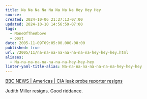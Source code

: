 ```yaml
---
title: Na Na Na Na Na Na Na Na Hey Hey Hey
source: 
created: 2024-10-06 21:27:13-07:00
updated: 2024-10-10 14:56:59-07:00
tags:
  - NoneOfTheAbove
  - post
date: 2005-11-09T09:05:00.000-08:00
published: true
url: /2005/11/na-na-na-na-na-na-na-na-hey-hey-hey.html
aliases:
  - Na-na-na-na-na-na-na-na-hey-hey-hey
linter-yaml-title-alias: Na-na-na-na-na-na-na-na-hey-hey-hey
---
```



[BBC NEWS | Americas | CIA leak probe reporter resigns](http://news.bbc.co.uk/2/hi/americas/4423422.stm "BBC NEWS | Americas | CIA leak probe reporter resigns")  
  
Judith Miller resigns. Good riddance.